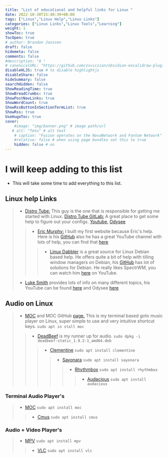 ```yaml
---
title: "List of educational and helpful links for Linux "
date: 2022-10-30T15:40:39+08:00
tags: ["Linux","Linux Help","Linux Links"]
categories: ["Linux Links","Linux Tools","Learning"]
weight: 1
showToc: true
TocOpen: true
# author: Brandon Janssen
draft: false
hidemeta: false
comments: false
#description: "A "
# canonicalURL: "https://github.com/zsviczian/obsidian-excalidraw-plugin"
disableHLJS: true # to disable highlightjs
disableShare: false
hideSummary: false
searchHidden: false
ShowReadingTime: true
ShowBreadCrumbs: true
ShowPostNavLinks: true
ShowWordCount: true
ShowRssButtonInSectionTermList: true
ShowRss: true
UseHugoToc: true
cover:
    #image: "img/banner.png" # image path/url
   # alt: "Tetu" # alt text
    # caption: "Fusion operates on the NovaNetwork and Fantom Network" # display caption under cover
    #relative: false # when using page bundles set this to true
    hidden: false # on
---
```

# I will keep adding to this list
-  This will take some time to add everything to this list.
## Linux help Links
> - [Distro Tube:](https://distro.tube/) This guy is the one that is responsible for getting me started with Linux. [Distro Tube GitLab:](https://gitlab.com/dwt1) A great place to get some help to figure out your configs. [Youtube,](https://www.youtube.com/c/DistroTube/videos) [Odysee](https://odysee.com/@DistroTube:2)
>>- [Eric Murphy:](https://ericmurphy.xyz/) I built my first website because Eric's help. Here is his [GitHub](https://github.com/ericmurphyxyz) also he has a great YouTube channel with lots of help, you can find that [here](https://www.youtube.com/c/EricMurphyxyz/videos)
>>>- [Linux Dabbler](https://github.com/linuxdabbler) is a great source for Linux Debian based help. He offers quite a bit of help with tilling window managers on Debian, his [GitHub](https://github.com/linuxdabbler) has lot of solutions for Debian. He really likes SpectrWM, you can watch him [here](https://www.youtube.com/c/linuxdabbler/videos) on YouTube.
>
>- [Luke Smith](https://lukesmith.xyz/) provides lots of info on many different topics, his YouTube can be found [here](https://youtube.com/c/lukesmithxyz)  and Odysee [here](https://odysee.com/@Luke:7)


## Audio on Linux 
>- [MOC](http://moc.daper.net/) and MOC GitHub [page.](https://github.com/jonsafari/mocp) This is my terminal based goto music player on Linux, super simple to use and very intuitive shortcut keys. `sudo apt in stall moc`
>>- [DeadBeef](https://deadbeef.sourceforge.io/) is my runner up for audio. `sudo dpkg -i deadbeef-static_1.9.2-1_amd64.deb`
>>>- [Clementine]( http://www.clementine-player.org/) `sudo apt install clementine`
>>>>- [Sayonara](http://sayonara-player.com) `sudo apt install sayonara`
>>>>>- [Rhythmbox]( https://wiki.gnome.org/Apps/Rhythmbox) `sudo apt install rhythmbox`
>>>>>>- [Audacious]( http://www.audacious-media-player.org/) `sudo apt install audacious`

### Terminal Audio Player's 
>- [MOC](http://moc.daper.net/)  `sudo apt install moc`
>>- [Cmus](https://cmus.github.io/) `sudo apt install cmus`
### Audio + Video Player's
>- [MPV](https://mpv.io/) `sudo apt install mpv`
>>- [VLC](https://www.videolan.org/vlc/) `sudo apt install vlc`




